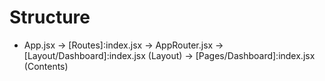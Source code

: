 # Structure

* App.jsx → [Routes]:index.jsx → AppRouter.jsx → [Layout/Dashboard]:index.jsx (Layout) → [Pages/Dashboard]:index.jsx (Contents)